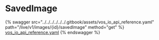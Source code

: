 # SavedImage

{% swagger src="../../../../../../.gitbook/assets/vos_io_api_reference.yaml" path="/live/v1/images/{id}/savedImage" method="get" %}
[vos_io_api_reference.yaml](../../../../../../.gitbook/assets/vos_io_api_reference.yaml)
{% endswagger %}
